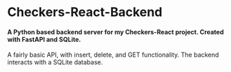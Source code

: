 # Checkers-React-Backend
#### A Python based backend server for my Checkers-React project. Created with FastAPI and SQLite.
A fairly basic API, with insert, delete, and GET functionality. The backend interacts with a SQLite database.
